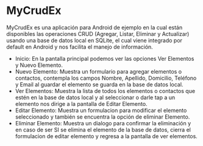 # MyCrudEx

MyCrudEx es una aplicación para Android de ejemplo en la cual están disponibles las operaciones CRUD (Agregar, Listar, Eliminar y Actualizar) usando una base de datos local en SQLite, el cual viene integrado por default en Android y nos facilita el manejo de información.

- Inicio: En la pantalla principal podemos ver las opciones Ver Elementos y Nuevo Elemento.
- Nuevo Elemento: Muestra un formulario para agregar elementos o contactos, contempla los campos Nombre, Apellido, Domicilio, Teléfono y Email al guardar el elemento se guarda en la base de datos local.
- Ver Elementos: Muestra la lista de todos los elementos o contactos que estén en la base de datos local y al seleccionar o darle tap a un elemento nos dirige a la pantalla de Editar Elemento.
- Editar Elemento: Muestra un formulacion para modificar el elemento seleccionado y también se encuentra la opción de eliminar Elemento.
- Eliminar Elemento: Muestra un dialogo para confirmar la eliminación y en caso de ser SI se elimina el elemento de la base de datos, cierra el formulacion de editar elemento y regresa a la pantalla de ver elementos.
